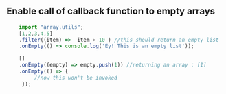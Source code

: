 ## Enable call of callback function to empty arrays

``` js
    import "array.utils";
    [1,2,3,4,5]
    .filter((item) =>  item > 10 ) //this should return an empty list
    .onEmpty(() => console.log('Ey! This is an empty list'));

    []
    .onEmpty((empty) => empty.push(1)) //returning an array : [1]
    .onEmpty(() => {
         //now this won't be invoked
     });

```